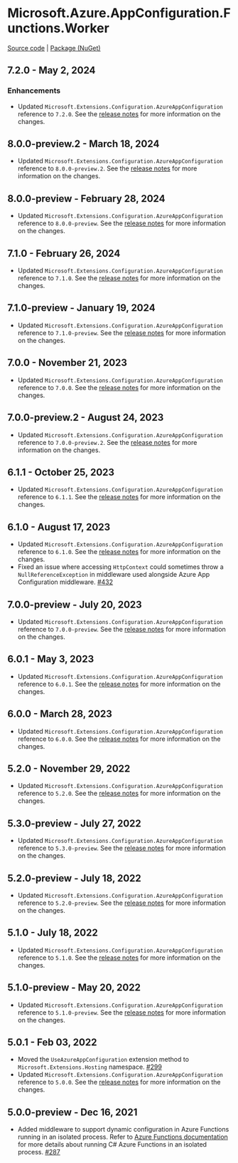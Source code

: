 # Microsoft.Azure.AppConfiguration.Functions.Worker
[Source code][source_code] | [Package (NuGet)][package]

## 7.2.0 - May 2, 2024
### Enhancements
* Updated `Microsoft.Extensions.Configuration.AzureAppConfiguration` reference to `7.2.0`. See the [release notes](./MicrosoftExtensionsConfigurationAzureAppConfiguration.md) for more information on the changes.

## 8.0.0-preview.2 - March 18, 2024
* Updated `Microsoft.Extensions.Configuration.AzureAppConfiguration` reference to `8.0.0-preview.2`. See the [release notes](./MicrosoftExtensionsConfigurationAzureAppConfiguration.md) for more information on the changes.

## 8.0.0-preview - February 28, 2024
* Updated `Microsoft.Extensions.Configuration.AzureAppConfiguration` reference to `8.0.0-preview`. See the [release notes](./MicrosoftExtensionsConfigurationAzureAppConfiguration.md) for more information on the changes.

## 7.1.0 - February 26, 2024
* Updated `Microsoft.Extensions.Configuration.AzureAppConfiguration` reference to `7.1.0`. See the [release notes](./MicrosoftExtensionsConfigurationAzureAppConfiguration.md) for more information on the changes.

## 7.1.0-preview - January 19, 2024
* Updated `Microsoft.Extensions.Configuration.AzureAppConfiguration` reference to `7.1.0-preview`. See the [release notes](./MicrosoftExtensionsConfigurationAzureAppConfiguration.md) for more information on the changes.

## 7.0.0 - November 21, 2023
* Updated `Microsoft.Extensions.Configuration.AzureAppConfiguration` reference to `7.0.0`. See the [release notes](./MicrosoftExtensionsConfigurationAzureAppConfiguration.md) for more information on the changes.

## 7.0.0-preview.2 - August 24, 2023
* Updated `Microsoft.Extensions.Configuration.AzureAppConfiguration` reference to `7.0.0-preview.2`. See the [release notes](./MicrosoftExtensionsConfigurationAzureAppConfiguration.md) for more information on the changes.

## 6.1.1 - October 25, 2023
* Updated `Microsoft.Extensions.Configuration.AzureAppConfiguration` reference to `6.1.1`. See the [release notes](./MicrosoftExtensionsConfigurationAzureAppConfiguration.md) for more information on the changes.

## 6.1.0 - August 17, 2023
* Updated `Microsoft.Extensions.Configuration.AzureAppConfiguration` reference to `6.1.0`. See the [release notes](./MicrosoftExtensionsConfigurationAzureAppConfiguration.md) for more information on the changes.
* Fixed an issue where accessing `HttpContext` could sometimes throw a `NullReferenceException` in middleware used alongside Azure App Configuration middleware. [#432](https://github.com/Azure/AppConfiguration-DotnetProvider/pull/432)

## 7.0.0-preview - July 20, 2023
* Updated `Microsoft.Extensions.Configuration.AzureAppConfiguration` reference to `7.0.0-preview`. See the [release notes](./MicrosoftExtensionsConfigurationAzureAppConfiguration.md) for more information on the changes.

## 6.0.1 - May 3, 2023
* Updated `Microsoft.Extensions.Configuration.AzureAppConfiguration` reference to `6.0.1`. See the [release notes](./MicrosoftExtensionsConfigurationAzureAppConfiguration.md) for more information on the changes.

## 6.0.0 - March 28, 2023
* Updated `Microsoft.Extensions.Configuration.AzureAppConfiguration` reference to `6.0.0`. See the [release notes](./MicrosoftExtensionsConfigurationAzureAppConfiguration.md) for more information on the changes.

## 5.2.0 - November 29, 2022
* Updated `Microsoft.Extensions.Configuration.AzureAppConfiguration` reference to `5.2.0`. See the [release notes](./MicrosoftExtensionsConfigurationAzureAppConfiguration.md) for more information on the changes.

## 5.3.0-preview - July 27, 2022
* Updated `Microsoft.Extensions.Configuration.AzureAppConfiguration` reference to `5.3.0-preview`. See the [release notes](./MicrosoftExtensionsConfigurationAzureAppConfiguration.md) for more information on the changes.

## 5.2.0-preview - July 18, 2022
* Updated `Microsoft.Extensions.Configuration.AzureAppConfiguration` reference to `5.2.0-preview`. See the [release notes](./MicrosoftExtensionsConfigurationAzureAppConfiguration.md) for more information on the changes.

## 5.1.0 - July 18, 2022
* Updated `Microsoft.Extensions.Configuration.AzureAppConfiguration` reference to `5.1.0`. See the [release notes](./MicrosoftExtensionsConfigurationAzureAppConfiguration.md) for more information on the changes.

## 5.1.0-preview - May 20, 2022
* Updated `Microsoft.Extensions.Configuration.AzureAppConfiguration` reference to `5.1.0-preview`. See the [release notes](./MicrosoftExtensionsConfigurationAzureAppConfiguration.md) for more information on the changes.

## 5.0.1 - Feb 03, 2022
* Moved the `UseAzureAppConfiguration` extension method to `Microsoft.Extensions.Hosting` namespace.  [#299](https://github.com/Azure/AppConfiguration-DotnetProvider/issues/299)
* Updated `Microsoft.Extensions.Configuration.AzureAppConfiguration` reference to `5.0.0`. See the [release notes](./MicrosoftExtensionsConfigurationAzureAppConfiguration.md) for more information on the changes.

## 5.0.0-preview - Dec 16, 2021
* Added middleware to support dynamic configuration in Azure Functions running in an isolated process. Refer to [Azure Functions documentation](https://docs.microsoft.com/en-us/azure/azure-functions/dotnet-isolated-process-guide) for more details about running C# Azure Functions in an isolated process. [#287](https://github.com/Azure/AppConfiguration-DotnetProvider/issues/287)

<!-- LINKS -->
[package]: https://www.nuget.org/packages/Microsoft.Azure.AppConfiguration.Functions.Worker
[source_code]: https://github.com/Azure/AppConfiguration-DotnetProvider/tree/main/src/Microsoft.Azure.AppConfiguration.Functions.Worker